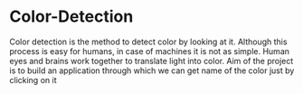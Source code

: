 # Color-Detection
Color detection is the method to detect color by looking at it. Although this process is easy for humans, in case of machines it is not as simple. Human eyes and brains work together to translate light into color. Aim of the project is to build an application through which we can get name of the color just by clicking on it
